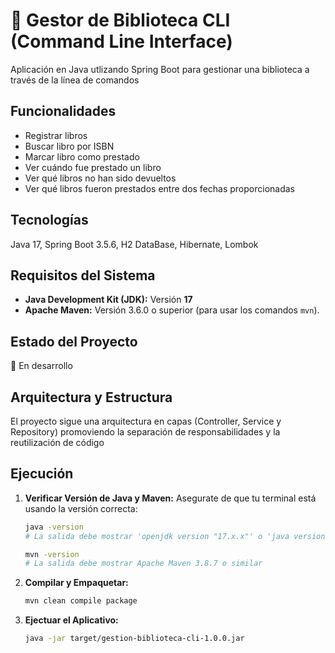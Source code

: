 
# 📝 Gestor de Biblioteca CLI (Command Line Interface)

Aplicación en Java utlizando Spring Boot para gestionar una biblioteca a través de la línea de comandos




## Funcionalidades

- Registrar libros
- Buscar libro por ISBN
- Marcar libro como prestado
- Ver cuándo fue prestado un libro
- Ver qué libros no han sido devueltos
- Ver qué libros fueron prestados entre dos fechas proporcionadas
## Tecnologías

Java 17, Spring Boot 3.5.6, H2 DataBase, Hibernate, Lombok

## Requisitos del Sistema
* **Java Development Kit (JDK):** Versión **17**
* **Apache Maven:** Versión 3.6.0 o superior (para usar los comandos `mvn`).

## Estado del Proyecto

🚧 En desarrollo 
## Arquitectura y Estructura

El proyecto sigue una arquitectura en capas (Controller, Service y Repository) promoviendo la separación de responsabilidades y la reutilización de código
## Ejecución

1. **Verificar Versión de Java y Maven:**
   Asegurate de que tu terminal está usando la versión correcta:
   ```bash
   java -version
   # La salida debe mostrar 'openjdk version "17.x.x"' o 'java version 17.x.x"'

   mvn -version
   # La salida debe mostrar Apache Maven 3.8.7 o similar
   ```
2. **Compilar y Empaquetar:**
   ```bash
   mvn clean compile package
   ```
3. **Ejectuar el Aplicativo:**
   ```bash
   java -jar target/gestion-biblioteca-cli-1.0.0.jar
   ```   
